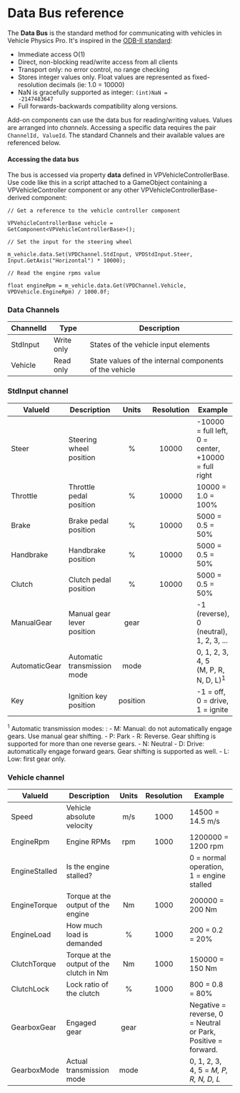 # Data Bus reference

The **Data Bus** is the standard method for communicating with vehicles in Vehicle Physics Pro. It's
inspired in the [ODB-II standard](http://en.wikipedia.org/wiki/OBD-II_PIDs):

- Immediate access O(1)
- Direct, non-blocking read/write access from all clients
- Transport only: no error control, no range checking
- Stores integer values only. Float values are represented as fixed-resolution decimals (ie: 1.0 = 10000)
- NaN is gracefully supported as integer: <code>(int)NaN = -2147483647</code>
- Full forwards-backwards compatibility along versions.

Add-on components can use the data bus for reading/writing values. Values are arranged
into _channels_. Accessing a specific data requires the pair `ChannelId, ValueId`. The standard
Channels and their available values are referenced below.

#### Accessing the data bus

The bus is accessed via property **data** defined in VPVehicleControllerBase. Use code like this in a script
attached to a GameObject containing a VPVehicleController component or any other
VPVehicleControllerBase-derived component:

```
// Get a reference to the vehicle controller component

VPVehicleControllerBase vehicle = GetComponent<VPVehicleControllerBase>();

// Set the input for the steering wheel

m_vehicle.data.Set(VPDChannel.StdInput, VPDStdInput.Steer, Input.GetAxis("Horizontal") * 10000);

// Read the engine rpms value

float engineRpm = m_vehicle.data.Get(VPDChannel.Vehicle, VPDVehicle.EngineRpm) / 1000.0f;
```

### Data Channels

| ChannelId | Type | Description |
| --------- | ---- | ----------- |
| StdInput	| Write only	| States of the vehicle input elements |
| Vehicle	| Read only		| State values of the internal components of the vehicle |

### StdInput channel

| ValueId | Description | Units | Resolution | Example |
| ------- | ----------- |:------:|:----------:| ------- |
|Steer			| Steering wheel position	| %		|10000	|-10000 = full left, 0 = center, +10000 = full right
|Throttle		| Throttle pedal position	| %		|10000	|10000 = 1.0 = 100%
|Brake			| Brake pedal position		| %		|10000	|5000 = 0.5 = 50%
|Handbrake		| Handbrake position		| %		|10000	|5000 = 0.5 = 50%
|Clutch			| Clutch pedal position		| %		|10000	|5000 = 0.5 = 50%
|ManualGear		| Manual gear lever position | gear | | -1 (reverse), 0 (neutral), 1, 2, 3, ...
|AutomaticGear	| Automatic transmission mode | mode | | 0, 1, 2, 3, 4, 5<br>(M, P, R, N, D, L)<sup>1</sup>
|Key			| Ignition key position | position | | -1 = off, 0 = drive, 1 = ignite


<sup>1</sup> Automatic transmission modes:
:	- M: Manual: do not automatically engage gears. Use manual gear shifting.
	- P: Park
	- R: Reverse. Gear shifting is supported for more than one reverse gears.
	- N: Neutral
	- D: Drive: automatically engage forward gears. Gear shifting is supported as well.
	- L: Low: first gear only.

### Vehicle channel

| ValueId | Description | Units  | Resolution | Example |
| ------- | ----------- |:------:|:----------:| ------- |
|Speed			| Vehicle absolute velocity					| m/s	| 1000	| 14500 = 14.5 m/s
|EngineRpm		| Engine RPMs								| rpm	| 1000	| 1200000 = 1200 rpm
|EngineStalled	| Is the engine stalled? 		 			| 		|       | 0 = normal operation, 1 = engine stalled
|EngineTorque	| Torque at the output of the engine		| Nm	| 1000	| 200000 = 200 Nm
|EngineLoad		| How much load is demanded 				| % 	| 1000	| 200 = 0.2 = 20%
|ClutchTorque	| Torque at the output of the clutch in Nm	| Nm	| 1000	| 150000 = 150 Nm
|ClutchLock		| Lock ratio of the clutch					| %		| 1000	| 800 = 0.8 = 80%
|GearboxGear 	| Engaged gear								| gear	|		| Negative = reverse, 0 = Neutral or Park, Positive = forward.
|GearboxMode	| Actual transmission mode					| mode	|		| 0, 1, 2, 3, 4, 5 = _M, P, R, N, D, L_



